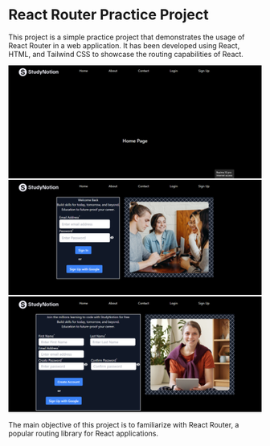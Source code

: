 # React Router Practice Project

This project is a simple practice project that demonstrates the usage of React Router in a web application. It has been developed using React, HTML, and Tailwind CSS to showcase the routing capabilities of React.

<img src="src\assets\Screenshot (24).png">

<img src="src\assets\Screenshot (25).png">

<img src="src\assets\Screenshot (26).png">


The main objective of this project is to familiarize with React Router, a popular routing library for React applications.



